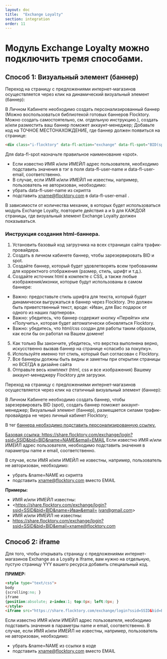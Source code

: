 ```yaml
---
layout: doc
title:  "Exchange Loyalty"
section: integration
order: 11
---
```



Модуль Exchange Loyalty можно подключить тремя способами.
=====================

## Способ 1: Визуальный элемент (баннер)

Переход на страницу с предложениями интернет-магазинов осуществляется через клик на динамический визуальный элемент (баннер):

В Личном Кабинете необходимо создать персонализированный баннер (Можно воспользоваться библиотекой готовых баннеров Flocktory. Можно создать самостоятельно, см. отдельную инструкцию.), создать и/или разместить ваш баннер поможет аккаунт-менеджер;
Добавьте код на ТОЧНОЕ МЕСТОНАХОЖДЕНИЕ, где баннер должен появиться на странице:

```html
<div class="i-flocktory" data-fl-action="exchange" data-fl-spot="BID(spot name)" data-fl-user-name="NAME" data-fl-user-email="EMAIL"></div>
```

 Для  data-fl-spot назначьте правильное наименование «spot».
* Если известно ИМЯ и/или ИМЕЙЛ адрес пользователя, необходимо подставить значения в тэг в поля data-fl-user-name и data-fl-user-email, соответственно.
* В случае, если ИМЯ и/или ИМЕЙЛ не известны, например, пользователь не авторизован, необходимо:
* убрать data-fl-user-name из скрипта
* подставить xname@flocktory.com в data-fl-user-email .

В зависимости от количества механик, в которых будет использоваться модуль Exchange Loyalty, повторите действия a и b для КАЖДОЙ страницы, 
где визуальный элемент Exchange Loyalty должен показываться.


### Инструкция создания html-баннера.

1. Установить базовый код загрузчика на всех страницах сайта трафик-провайдера.
2. Создать в личном кабинете баннер, чтобы зарезервировать BID и spot.
3. Создайте баннер, который будет удовлетворять всем требованиям для корректного отображения (размер, стиль, шрифт и т.д.).
4. Создайте источник html в комлекте с CSS, а также любые изображения/иконки, которые будут использованы в самом баннере:
 * Важно: предоставьте стиль шрифта для текста, который будет динамически выгружаться в баннер через Flocktory. Это должен быть приветственный текст, вроде: «Иван, для Вас подарок от одного из наших партнеров».
 * Важно: убедитесь, что баннер содержит кнопку «Перейти» или «Получить», которая будет автоматически обновляться Flocktory.
 * Важно: убедитесь, что html/css создан для работы таким образом, как если бы он работал на Вашем домене!
5. Как только Вы закончите, убедитесь, что верстка выполнена верно, искусственно вызвав баннер на странице «спасибо за покупку».
6. Используйте именно тот стиль, который был согласован с Flocktory.
7. Все баннеры должны быть видны и заметны при открытии страницы но ВСЕГДА в дизайне сайта
8. Отправьте весь комплект (html, css и все изображения) Вашему аккаунт-менеджеру Flocktory для загрузки.

Переход на страницу с предложениями интернет-магазинов осуществляется через клик на статичный визуальный элемент (баннер):

В Личном Кабинете необходимо создать баннер, чтобы зарезервировать BID (spot), создать баннер поможет аккаунт-менеджер;
Визуальный элемент (баннер), размещается силами трафик-провайдера не через личный кабинет Flocktory;

В тег <a href=”URL”> баннера необходимо подставить персонализированную ссылку.

Базовая ссылка:
 <https://share.flocktory.com/exchange/login?ssid=SSID&bid=BID&name=NAME&email=EMAIL>
Если известно ИМЯ и/или ИМЕЙЛ адрес пользователя, необходимо подставить значения в параметры name и email, соответственно.

В случае, если ИМЯ и/или ИМЕЙЛ не известны, например, пользователь не авторизован, необходимо:
* убрать &name=NAME из скрипта
* подставить xname@flocktory.com вместо EMAIL

**Примеры:**
* ИМЯ и/или ИМЕЙЛ известны:
* <https://share.flocktory.com/exchange/login?ssid=SSID&bid=BID&name=Иван&email= ivan@gmail.com>
* ИМЯ и/или ИМЕЙЛ не известны:
* <https://share.flocktory.com/exchange/login?ssid=SSID&bid=BID&email=xname@flocktory.com>

## Способ 2:  iframe

Для того, чтобы открывать страницу с предложениями интернет-магазинов Еxchange as a Loyalty в Iframe, вам нужно на отдельную, пустую страницу YYY вашего ресурса добавить специальный код. 

**ПРИМЕР:**
```html
<style type="text/css">
body
{scrolling:no; }
iframe
{position:absolute; z-index:1; top:0px; left:0px; }
</style>
<iframe src="https://share.flocktory.com/exchange/login?ssid=SSID&bid=BID&email=EMAIL&name=NAME" height="100%" width="100%" frameborder="0"></iframe> 
```

Если известно ИМЯ и/или ИМЕЙЛ адрес пользователя, необходимо подставить значения в параметры name и email, соответственно.
В случае, если ИМЯ и/или ИМЕЙЛ не известны, например, пользователь не авторизован, необходимо:
* убрать &name=NAME из ссылки в коде
* подставить xname@flocktory.com вместо EMAIL
